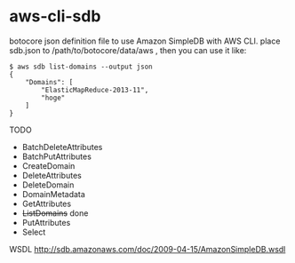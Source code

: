 aws-cli-sdb
===========

botocore json definition file to use Amazon SimpleDB with AWS CLI.
place sdb.json to /path/to/botocore/data/aws , then you can use it like:

~~~
$ aws sdb list-domains --output json
{
    "Domains": [
        "ElasticMapReduce-2013-11",
        "hoge"
    ]
}
~~~

TODO

* BatchDeleteAttributes
* BatchPutAttributes
* CreateDomain
* DeleteAttributes
* DeleteDomain
* DomainMetadata
* GetAttributes
* ~~ListDomains~~ done
* PutAttributes
* Select


 WSDL
 http://sdb.amazonaws.com/doc/2009-04-15/AmazonSimpleDB.wsdl
